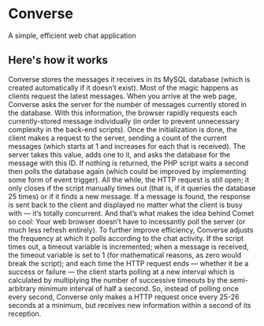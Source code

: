 Converse
========

A simple, efficient web chat application

Here's how it works
-------------------

Converse stores the messages it receives in its MySQL database (which is created automatically if it doesn’t exist). Most of the magic happens as clients request the latest messages. When you arrive at the web page, Converse asks the server for the number of messages currently stored in the database. With this information, the browser rapidly requests each currently-stored message individually (in order to prevent unnecessary complexity in the back-end scripts). Once the initialization is done, the client makes a request to the server, sending a count of the current messages (which starts at 1 and increases for each that is received). The server takes this value, adds one to it, and asks the database for the message with this ID. If nothing is returned, the PHP script waits a second then polls the database again (which could be improved by implementing some form of event trigger). All the while, the HTTP request is still open; it only closes if the script manually times out (that is, if it queries the database 25 times) or if it finds a new message. If a message is found, the response is sent back to the client and displayed no matter what the client is busy with — it’s totally concurrent. And that’s what makes the idea behind Comet so cool: Your web browser doesn’t have to incessantly poll the server (or much less refresh entirely). To further improve efficiency, Converse adjusts the frequency at which it polls according to the chat activity. If the script times out, a timeout variable is incremented; when a message is received, the timeout variable is set to 1 (for mathematical reasons, as zero would break the script); and each time the HTTP request ends — whether it be a success or failure — the client starts polling at a new interval which is calculated by multiplying the number of successive timeouts by the semi-arbitrary minimum interval of half a second. So, instead of polling once every second, Converse only makes a HTTP request once every 25-26 seconds at a minimum, but receives new information within a second of its reception.
